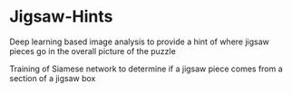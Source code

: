 # Jigsaw-Hints
Deep learning based image analysis to provide a hint of where jigsaw pieces go in the overall picture of the puzzle

Training of Siamese network to determine if a jigsaw piece comes from a section of a jigsaw box 
